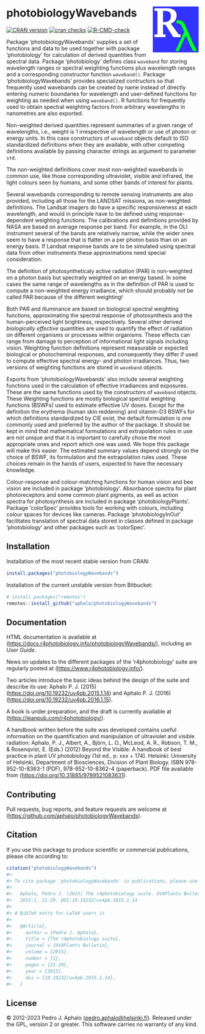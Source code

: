 
# photobiologyWavebands <img src="man/figures/logo.png" align="right" width="120" />

<!-- badges: start -->

[![CRAN
version](https://www.r-pkg.org/badges/version-last-release/photobiologyWavebands)](https://cran.r-project.org/package=photobiologyWavebands)
[![cran
checks](https://badges.cranchecks.info/worst/photobiologyWavebands.svg)](https://cran.r-project.org/web/checks/check_results_photobiologyWavebands.html)
[![R-CMD-check](https://github.com/aphalo/photobiologyWavebands/actions/workflows/R-CMD-check.yaml/badge.svg)](https://github.com/aphalo/photobiologyWavebands/actions/workflows/R-CMD-check.yaml)
<!-- badges: end -->

Package ‘photobiologyWavebands’ supplies a set of functions and data to
be used together with package ‘photobiology’ for calculation of derived
quantities from spectral data. Package ‘photobiology’ defines class
`waveband` for storing wavelength ranges or spectral weighting functions
plus wavelength ranges and a corresponding constructor function
`waveband()`. Package ‘photobiologyWavebands’ provides specialized
contructors so that frequently used wavebands can be created by name
instead of directly entering numeric boundaries for wavelength and
user-defined functions for weighting as needed when using `waveband()`.
R functions for frequently used to obtain spectral weighting factors
from arbitrary wavelengths in nanometres are also exported.

Non-weighted derived quantities represent summaries of a given range of
wavelengths, i.e., weight is 1 irrespective of wavelength or use of
photon or energy units. In this case constructors of `waveband` objects
default to ISO standardized definitions when they are available, with
other competing definitions available by passing character strings as
argument to parameter `std`.

The non-weighted definitions cover most non-weighted wavebands in common
use, like those corresponding ultraviolet, visible and infrared, the
light colours seen by humans, and some other bands of interest for
plants.

Several wavebands corresponding to remote sensing instruments are also
provided, including all those for the LANDSAT missions, as non-weighted
definitions. The Landsat imagers do have a specific responsiveness at
each wavelength, and would in principle have to be defined using
response-dependent weighting functions. The calibrations and definitions
provided by NASA are based on average response per band. For example, in
the OLI instrument several of the bands are relatively narrow, while the
wider ones seem to have a response that is flatter on a per photon basis
than on an energy basis. If Landsat response bands are to be simulated
using spectral data from other instruments these approximations need
special consideration.

The definition of photosyntheticaly active radiation (PAR) is
non-weighted on a photon basis but spectrally weighted on an energy
based. In some cases the same range of wavelengths as in the definition
of PAR is used to compute a non-weighted energy irradiance, which should
probably not be called PAR because of the different weighting!

Both PAR and illuminance are based on biological spectral weighting
functions, approximating the spectral response of photosynthesis and the
human-perceived light brightness, respectively. Several other derived
*biologically effective* quantities are used to quantify the effect of
radiation on different organisms or processes within organisms. These
effects can range from damage to perception of informational light
signals including vision. Weighting function definitions represent
measurable or expected biological or photocheminal responses, and
consequently they differ if used to compute effective spectral energy-
and photon irradiances. Thus, two versions of weighting functions are
stored in `waveband` objects.

Exports from ‘photobiologyWavebands’ also include several weighting
functions used in the calculation of effective irradiances and
exposures. These are the same functions used by the constructors of
`waveband` objects. These Weighting functions are mostly biological
spectral weighting functions (BSWFs) used to estimate effective UV
doses. Except for the definition the erythema (human skin reddening) and
vitamin-D3 BSWFs for which definitions standardized by CIE exist, the
default formulation is one commonly used and preferred by the author of
the package. It should be kept in mind that mathematical formulations
and extrapolation rules in use are not unique and that it is important
to carefully chose the most appropriate ones and report which one was
used. We hope this package will make this easier. The estimated summary
values depend strongly on the choice of BSWF, its formulation and the
extrapolation rules used. These choices remain in the hands of users,
expected to have the necessary knowledge.

Colour-response and colour-matching functions for human vision and bee
vision are included in package ‘photobiology’. Absorbance spectra for
plant photoreceptors and some common plant pigments, as well as action
spectra for photosynthesis are included in package ‘photobiologyPlants’.
Package ‘colorSpec’ provides tools for working with colours, including
colour spaces for devices like cameras. Package ‘photobiologyInOut’
facilitates translation of spectral data stored in classes defined in
package ‘photobiology’ and other packages such as ‘colorSpec’.

## Installation

Installation of the most recent stable version from CRAN:

``` r
install.packages("photobiologyWavebands")
```

Installation of the current unstable version from Bitbucket:

``` r
# install.packages("remotes")
remotes::install_github("aphalo/photobiologyWavebands")
```

## Documentation

HTML documentation is available at
(<https://docs.r4photobiology.info/photobiologyWavebands/>), including
an *User Guide*.

News on updates to the different packages of the ‘r4photobiology’ suite
are regularly posted at (<https://www.r4photobiology.info/>).

Two articles introduce the basic ideas behind the design of the suite
and describe its use: Aphalo P. J. (2015)
(<https://doi.org/10.19232/uv4pb.2015.1.14>) and Aphalo P. J. (2016)
(<https://doi.org/10.19232/uv4pb.2016.1.15>).

A book is under preparation, and the draft is currently available at
(<https://leanpub.com/r4photobiology/>).

A handbook written before the suite was developed contains useful
information on the quantification and manipulation of ultraviolet and
visible radiation: Aphalo, P. J., Albert, A., Björn, L. O., McLeod, A.
R., Robson, T. M., & Rosenqvist, E. (Eds.) (2012) Beyond the Visible: A
handbook of best practice in plant UV photobiology (1st ed., p. xxx +
174). Helsinki: University of Helsinki, Department of Biosciences,
Division of Plant Biology. ISBN 978-952-10-8363-1 (PDF),
978-952-10-8362-4 (paperback). PDF file available from
(<https://doi.org/10.31885/9789521083631>).

## Contributing

Pull requests, bug reports, and feature requests are welcome at
(<https://github.com/aphalo/photobiologyWavebands>).

## Citation

If you use this package to produce scientific or commercial
publications, please cite according to:

``` r
citation("photobiologyWavebands")
#> 
#> To cite package 'photobiologyWavebands' in publications, please use:
#> 
#>   Aphalo, Pedro J. (2015) The r4photobiology suite. UV4Plants Bulletin,
#>   2015:1, 21-29. DOI:10.19232/uv4pb.2015.1.14
#> 
#> A BibTeX entry for LaTeX users is
#> 
#>   @Article{,
#>     author = {Pedro J. Aphalo},
#>     title = {The r4photobiology suite},
#>     journal = {UV4Plants Bulletin},
#>     volume = {2015},
#>     number = {1},
#>     pages = {21-29},
#>     year = {2015},
#>     doi = {10.19232/uv4pb.2015.1.14},
#>   }
```

## License

© 2012-2023 Pedro J. Aphalo (<pedro.aphalo@helsinki.fi>). Released under
the GPL, version 2 or greater. This software carries no warranty of any
kind.
